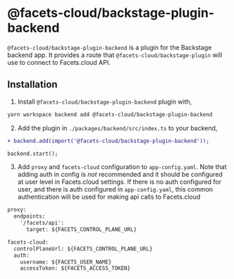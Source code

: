 # @facets-cloud/backstage-plugin-backend

`@facets-cloud/backstage-plugin-backend` is a plugin for the Backstage backend app. It provides a route that `@facets-cloud/backstage-plugin` will use to connect to Facets.cloud API.

## Installation

1. Install `@facets-cloud/backstage-plugin-backend` plugin with,

```bash
yarn workspace backend add @facets-cloud/backstage-plugin-backend
```

2. Add the plugin in `./packages/backend/src/index.ts` to your backend,

```diff
+ backend.add(import('@facets-cloud/backstage-plugin-backend'));

backend.start();
```

3. Add `proxy` and `facets-cloud` configuration to `app-config.yaml`. Note that adding auth in config is *not* recommended and it should be configured at user level in Facets.cloud settings. If there is no auth configured for user, and there is auth configured in `app-config.yaml`, this common authentication will be used for making api calls to Facets.cloud

```diff
proxy:
  endpoints:
    '/facets/api':
      target: ${FACETS_CONTROL_PLANE_URL}

facets-cloud:
  controlPlaneUrl: ${FACETS_CONTROL_PLANE_URL}
  auth:
    username: ${FACETS_USER_NAME}
    accessToken: ${FACETS_ACCESS_TOKEN}
```